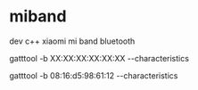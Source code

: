 # miband
dev c++ xiaomi mi band bluetooth

gatttool -b XX:XX:XX:XX:XX:XX --characteristics


gatttool -b 08:16:d5:98:61:12 --characteristics